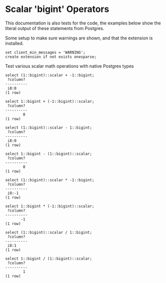 # Scalar 'bigint' Operators

This documentation is also tests for the code, the examples below
show the literal output of these statements from Postgres.

Some setup to make sure warnings are shown, and that the extension
is installed.
``` postgres-console
set client_min_messages = 'WARNING';
create extension if not exists onesparse;
```
Test various scalar math operations with native Postgres types
``` postgres-console
select (1::bigint)::scalar + -1::bigint;
 ?column? 
----------
 i8:0
(1 row)

select 1::bigint + (-1::bigint)::scalar;
 ?column? 
----------
        0
(1 row)

select (1::bigint)::scalar - 1::bigint;
 ?column? 
----------
 i8:0
(1 row)

select 1::bigint - (1::bigint)::scalar;
 ?column? 
----------
        0
(1 row)

select (1::bigint)::scalar * -1::bigint;
 ?column? 
----------
 i8:-1
(1 row)

select 1::bigint * (-1::bigint)::scalar;
 ?column? 
----------
       -1
(1 row)

select (1::bigint)::scalar / 1::bigint;
 ?column? 
----------
 i8:1
(1 row)

select 1::bigint / (1::bigint)::scalar;
 ?column? 
----------
        1
(1 row)

```